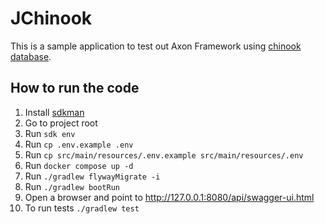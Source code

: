 # JChinook

This is a sample application to test out Axon Framework using [chinook database](https://github.com/lerocha/chinook-database).

## How to run the code

1. Install [sdkman](https://sdkman.io/)
2. Go to project root
3. Run `sdk env`
4. Run `cp .env.example .env`
5. Run `cp src/main/resources/.env.example src/main/resources/.env`
6. Run `docker compose up -d`
7. Run `./gradlew flywayMigrate -i`
8. Run `./gradlew bootRun`
9. Open a browser and point to http://127.0.0.1:8080/api/swagger-ui.html
10. To run tests `./gradlew test`